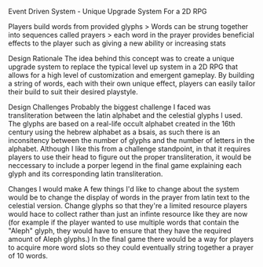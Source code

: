 Event Driven System - Unique Upgrade System For a 2D RPG

Players build words from provided glyphs > Words can be strung together into sequences called prayers > each word in the prayer provides beneficial effects to the player such as giving a new ability or increasing stats

Design Rationale
The idea behind this concept was to create a unique upgrade system to replace the typical level up system in a 2D RPG that allows for a high level of customization and emergent gameplay. By building a string of words, 
each with their own unique effect, players can easily tailor their build to suit their desired playstyle.

Design Challenges
Probably the biggest challenge I faced was transliteration between the latin alphabet and the celestial glyphs I used. The glyphs are based on a real-life occult alphabet created in the 16th century using the hebrew
alphabet as a bsais, as such there is an inconsitency between the number of glyphs and the number of letters in the alphabet. Although I like this from a challenge standpoint, in that it requires players to use their head
to figure out the proper transliteration, it would be neccessary to include a porper legend in the final game explaining each glyph and its corresponding latin transliteration.

Changes I would make
A few things I'd like to change about the system would be to change the display of words in the prayer from latin text to the celestial version. Change glyphs so that they're a limited resource players would hace to collect
rather than just an infinte resource like they are now (for example if the player wanted to use multiple words that contain the "Aleph" glyph, they would have to ensure that they have the required amount of Aleph glyphs.)
In the final game there would be a way for players to acquire more word slots so they could eventually string together a prayer of 10 words.
